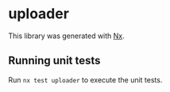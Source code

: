# uploader

This library was generated with [Nx](https://nx.dev).

## Running unit tests

Run `nx test uploader` to execute the unit tests.
